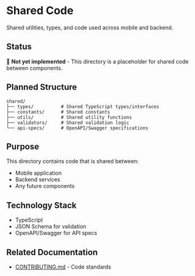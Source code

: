 # Shared Code

Shared utilities, types, and code used across mobile and backend.

## Status

🚧 **Not yet implemented** - This directory is a placeholder for shared code between components.

## Planned Structure

```
shared/
├── types/          # Shared TypeScript types/interfaces
├── constants/      # Shared constants
├── utils/          # Shared utility functions
├── validators/     # Shared validation logic
└── api-specs/      # OpenAPI/Swagger specifications
```

## Purpose

This directory contains code that is shared between:
- Mobile application
- Backend services
- Any future components

## Technology Stack

- TypeScript
- JSON Schema for validation
- OpenAPI/Swagger for API specs

## Related Documentation

- [CONTRIBUTING.md](../CONTRIBUTING.md) - Code standards
